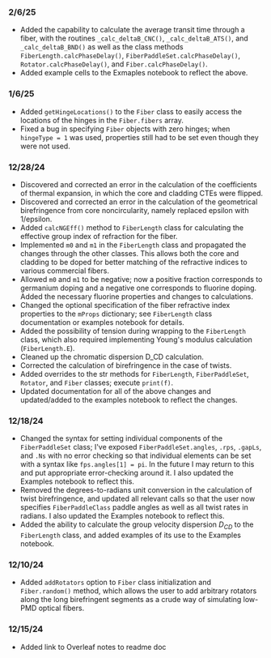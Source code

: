 ### 2/6/25

*  Added the capability to calculate the average transit time through a fiber, with the routines ``_calc_deltaB_CNC()``, ``_calc_deltaB_ATS()``, and ``_calc_deltaB_BND()`` as well as the class methods ``FiberLength.calcPhaseDelay()``, ``FiberPaddleSet.calcPhaseDelay()``, ``Rotator.calcPhaseDelay()``, and ``Fiber.calcPhaseDelay()``.
*  Added example cells to the Exmaples notebook to reflect the above.

### 1/6/25

*  Added ``getHingeLocations()`` to the ``Fiber`` class to easily access the locations of the hinges in the ``Fiber.fibers`` array.
*  Fixed a bug in specifying ``Fiber`` objects with zero hinges; when ``hingeType = 1`` was used, properties still had to be set even though they were not used.

### 12/28/24

*  Discovered and corrected an error in the calculation of the coefficients of thermal expansion, in which the core and cladding CTEs were flipped.
*  Discovered and corrected an error in the calculation of the geometrical birefringence from core noncircularity, namely replaced epsilon with 1/epsilon.
*  Added ``calcNGEff()`` method to ``FiberLength`` class for calculating the effective group index of refraction for the fiber.
*  Implemented ``m0`` and ``m1`` in the ``FiberLength`` class and propagated the changes through the other classes. This allows both the core and cladding to be doped for better matching of the refractive indices to various commercial fibers.
*  Allowed ``m0`` and ``m1`` to be negative; now a positive fraction corresponds to germanium doping and a negative one corresponds to fluorine doping. Added the necessary fluorine properties and changes to calculations.
*  Changed the optional specification of the fiber refractive index properties to the ``mProps`` dictionary; see ``FiberLength`` class documentation or examples notebook for details.
*  Added the possibility of tension during wrapping to the ``FiberLength`` class, which also required implementing Young's modulus calculation (``FiberLength.E``).
*  Cleaned up the chromatic dispersion D_CD calculation.
*  Corrected the calculation of birefringence in the case of twists.
*  Added overrides to the str methods for ``FiberLength``, ``FiberPaddleSet``, ``Rotator``, and ``Fiber`` classes; execute ``print(f)``.
*  Updated documentation for all of the above changes and updated/added to the examples notebook to reflect the changes.

### 12/18/24

*  Changed the syntax for setting individual components of the ``FiberPaddleSet`` class; I've exposed ``FiberPaddleSet.angles``, ``.rps``, ``.gapLs``, and ``.Ns`` with no error checking so that individual elements can be set with a syntax like ``fps.angles[1] = pi``. In the future I may return to this and put appropriate error-checking around it. I also updated the Examples notebook to reflect this.
*  Removed the degrees-to-radians unit conversion in the calculation of twist birefringence, and updated all relevant calls so that the user now specifies ``FiberPaddleClass`` paddle angles as well as all twist rates in radians. I also updated the Examples notebook to reflect this.
*  Added the ability to calculate the group velocity dispersion $D_{CD}$ to the ``FiberLength`` class, and added examples of its use to the Examples notebook.

### 12/10/24

*  Added ``addRotators`` option to ``Fiber`` class initialization and ``Fiber.random()`` method, which allows the user to add arbitrary rotators along the long birefringent segments as a crude way of simulating low-PMD optical fibers.

### 12/15/24

*  Added link to Overleaf notes to readme doc
